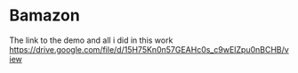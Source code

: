 # Bamazon
The link to the demo and all i did in this work
https://drive.google.com/file/d/15H75Kn0n57GEAHc0s_c9wEIZpu0nBCHB/view
